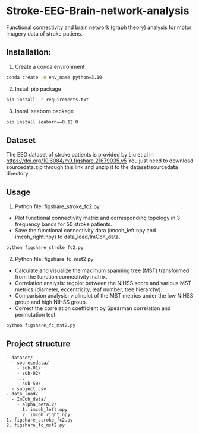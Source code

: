 # Stroke-EEG-Brain-network-analysis
Functional connectivity and brain network (graph theory) analysis for motor imagery data of stroke patiens.

## Installation:
1. Create a conda environment
```bash
conda create -n env_name python=3.10
```
2. Install pip package
```bash
pip install -r requirements.txt
```
3. Install seaborn package
```bash
pip install seaborn==0.12.0
```

## Dataset
The EEG dataset of stroke patients is provided by Liu et.al in https://doi.org/10.6084/m9.figshare.21679035.v5
You just need to download sourcedata.zip through this link and unzip it to the dataset/sourcedata directory.

## Usage
1. Python file: figshare_stroke_fc2.py
- Plot functional connectivity matrix and corresponding topology in 3 frequency bands for 50 stroke patients. 
- Save the functional connectivity data (imcoh_left.npy and imcoh_right.npy) to data_load/ImCoh_data.
```bash
python figshare_stroke_fc2.py
```
2. Python file: figshare_fc_mst2.py
- Calculate and visualize the maximum spanning tree (MST) transformed from the function connectivity matrix.
- Correlation analysis: regplot between the NIHSS score and various MST metrics (diameter, eccentricity, leaf number, tree hierarchy).
- Comparision analysis: violinplot of the MST metrics under the low NIHSS group and high NIHSS group.
- Correct the correlation coefficient by Spearman correlation and permutation test.
```bash
python figshare_fc_mst2.py
```

## Project structure
```text
- dataset/
  - sourecedata/
    - sub-01/
    - sub-02/
    ...
    - sub-50/
  - subject.csv
- data_load/
  - ImCoh_data/
    - alpha_beta12/
      1. imcoh_left.npy
      2. imcoh_right.npy
1. figshare_stroke_fc2.py
2. figshare_fc_mst2.py
```
